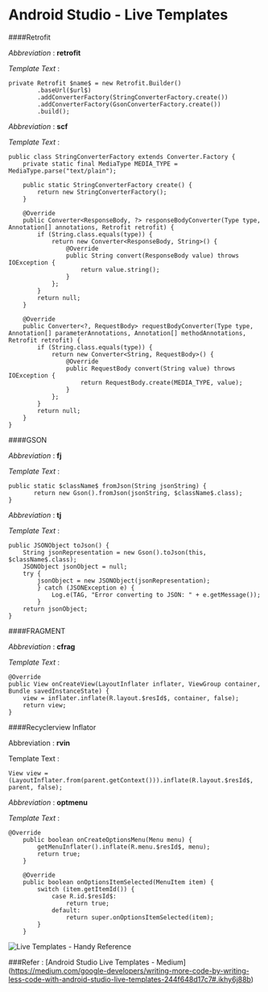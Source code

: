 # Android Studio - Live Templates

####Retrofit

*Abbreviation* : **retrofit**

*Template Text* :
```
private Retrofit $name$ = new Retrofit.Builder()
        .baseUrl($url$)
        .addConverterFactory(StringConverterFactory.create())
        .addConverterFactory(GsonConverterFactory.create())
        .build();
```
*Abbreviation* : **scf**

*Template Text* :
```
public class StringConverterFactory extends Converter.Factory {
    private static final MediaType MEDIA_TYPE = MediaType.parse("text/plain");

    public static StringConverterFactory create() {
        return new StringConverterFactory();
    }

    @Override
    public Converter<ResponseBody, ?> responseBodyConverter(Type type, Annotation[] annotations, Retrofit retrofit) {
        if (String.class.equals(type)) {
            return new Converter<ResponseBody, String>() {
                @Override
                public String convert(ResponseBody value) throws IOException {
                    return value.string();
                }
            };
        }
        return null;
    }

    @Override
    public Converter<?, RequestBody> requestBodyConverter(Type type, Annotation[] parameterAnnotations, Annotation[] methodAnnotations, Retrofit retrofit) {
        if (String.class.equals(type)) {
            return new Converter<String, RequestBody>() {
                @Override
                public RequestBody convert(String value) throws IOException {
                    return RequestBody.create(MEDIA_TYPE, value);
                }
            };
        }
        return null;
    }
}
```
####GSON

*Abbreviation* : **fj**

*Template Text* :
```
public static $className$ fromJson(String jsonString) {
       return new Gson().fromJson(jsonString, $className$.class);
}
```
*Abbreviation* : **tj**

*Template Text* :
```
public JSONObject toJson() {
    String jsonRepresentation = new Gson().toJson(this, $className$.class);
    JSONObject jsonObject = null;
    try {
        jsonObject = new JSONObject(jsonRepresentation);
        } catch (JSONException e) {
            Log.e(TAG, "Error converting to JSON: " + e.getMessage());
        }
    return jsonObject;
}
```
####FRAGMENT

*Abbreviation* : **cfrag**

*Template Text* :
```
@Override
public View onCreateView(LayoutInflater inflater, ViewGroup container, Bundle savedInstanceState) {
    view = inflater.inflate(R.layout.$resId$, container, false);
    return view;
}
```
####Recyclerview Inflator

Abbreviation : **rvin**

Template Text :
```
View view = (LayoutInflater.from(parent.getContext())).inflate(R.layout.$resId$, parent, false);
```
*Abbreviation* : **optmenu**

*Template Text* :
```
@Override
    public boolean onCreateOptionsMenu(Menu menu) {
        getMenuInflater().inflate(R.menu.$resId$, menu);
        return true;
    }

    @Override
    public boolean onOptionsItemSelected(MenuItem item) {
        switch (item.getItemId()) {
            case R.id.$resId$:
                return true;
            default:
                return super.onOptionsItemSelected(item);
        }
    }
```
![Live Templates - Handy Reference](https://cdn-images-1.medium.com/max/2000/1*4Y_TdIYJonsLtoPgtp8-jg.png)

###Refer : 
[Android Studio Live Templates - Medium] (https://medium.com/google-developers/writing-more-code-by-writing-less-code-with-android-studio-live-templates-244f648d17c7#.ikhy6j88b)

